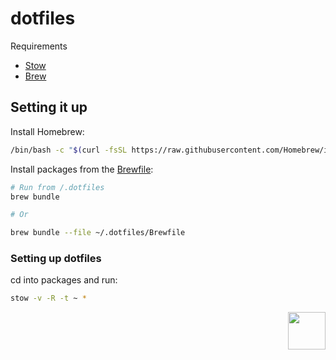 # dotfiles

Requirements

- [Stow](https://www.gnu.org/software/stow/)
- [Brew](https://brew.sh/)

## Setting it up

Install Homebrew:

```sh
/bin/bash -c "$(curl -fsSL https://raw.githubusercontent.com/Homebrew/install/HEAD/install.sh)"
```

Install packages from the [Brewfile](https://github.com/riceset/dotfiles/blob/main/Brewfile):

```sh
# Run from /.dotfiles
brew bundle

# Or

brew bundle --file ~/.dotfiles/Brewfile
```

### Setting up dotfiles

cd into packages and run:

```sh
stow -v -R -t ~ *
```

<a href="https://github.com/riceset/"><img align='right' src='https://user-images.githubusercontent.com/48802655/110702518-5fc7a700-81d1-11eb-9bff-35a31eb4f6d0.gif' width='60'></a>
